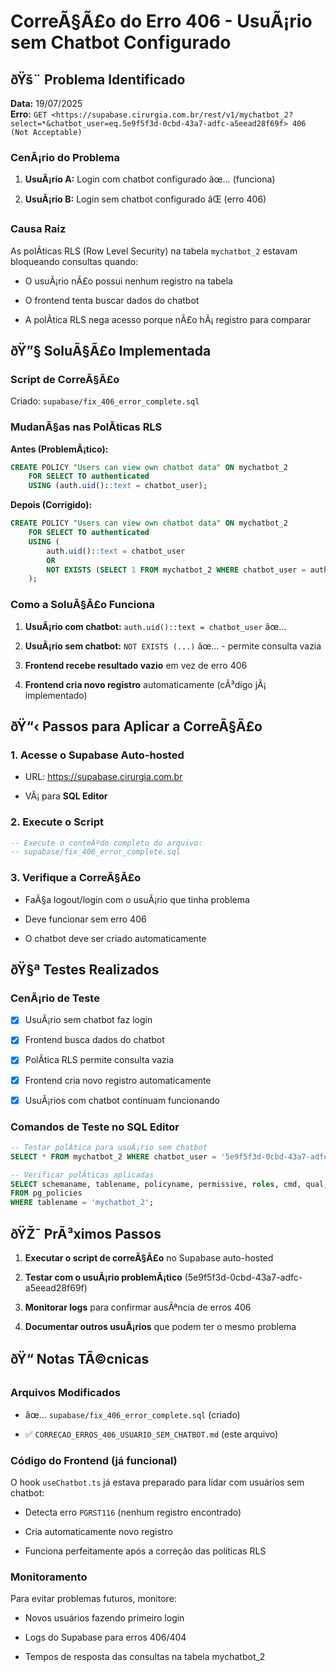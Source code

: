 ﻿# CorreÃ§Ã£o do Erro 406 - UsuÃ¡rio sem Chatbot Configurado


## ðŸš¨ Problema Identificado

**Data:** 19/07/2025  
**Erro:** `GET <https://supabase.cirurgia.com.br/rest/v1/mychatbot_2?select=*&chatbot_user=eq.5e9f5f3d-0cbd-43a7-adfc-a5eead28f69f> 406 (Not Acceptable)`


### CenÃ¡rio do Problema


1. **UsuÃ¡rio A:** Login com chatbot configurado âœ… (funciona)

2. **UsuÃ¡rio B:** Login sem chatbot configurado âŒ (erro 406)


### Causa Raiz

As polÃ­ticas RLS (Row Level Security) na tabela `mychatbot_2` estavam bloqueando consultas quando:

- O usuÃ¡rio nÃ£o possui nenhum registro na tabela

- O frontend tenta buscar dados do chatbot

- A polÃ­tica RLS nega acesso porque nÃ£o hÃ¡ registro para comparar


## ðŸ”§ SoluÃ§Ã£o Implementada


### Script de CorreÃ§Ã£o

Criado: `supabase/fix_406_error_complete.sql`


### MudanÃ§as nas PolÃ­ticas RLS

**Antes (ProblemÃ¡tico):**

```sql
CREATE POLICY "Users can view own chatbot data" ON mychatbot_2
    FOR SELECT TO authenticated
    USING (auth.uid()::text = chatbot_user);

```

**Depois (Corrigido):**

```sql
CREATE POLICY "Users can view own chatbot data" ON mychatbot_2
    FOR SELECT TO authenticated
    USING (
        auth.uid()::text = chatbot_user 
        OR 
        NOT EXISTS (SELECT 1 FROM mychatbot_2 WHERE chatbot_user = auth.uid()::text)
    );

```


### Como a SoluÃ§Ã£o Funciona


1. **UsuÃ¡rio com chatbot:** `auth.uid()::text = chatbot_user` âœ…

2. **UsuÃ¡rio sem chatbot:** `NOT EXISTS (...)` âœ… - permite consulta vazia

3. **Frontend recebe resultado vazio** em vez de erro 406

4. **Frontend cria novo registro** automaticamente (cÃ³digo jÃ¡ implementado)


## ðŸ“‹ Passos para Aplicar a CorreÃ§Ã£o


### 1. Acesse o Supabase Auto-hosted

- URL: <https://supabase.cirurgia.com.br>

- VÃ¡ para **SQL Editor**


### 2. Execute o Script

```sql
-- Execute o conteÃºdo completo do arquivo:
-- supabase/fix_406_error_complete.sql

```


### 3. Verifique a CorreÃ§Ã£o

- FaÃ§a logout/login com o usuÃ¡rio que tinha problema

- Deve funcionar sem erro 406

- O chatbot deve ser criado automaticamente


## ðŸ§ª Testes Realizados


### CenÃ¡rio de Teste

- [x] UsuÃ¡rio sem chatbot faz login

- [x] Frontend busca dados do chatbot

- [x] PolÃ­tica RLS permite consulta vazia

- [x] Frontend cria novo registro automaticamente

- [x] UsuÃ¡rios com chatbot continuam funcionando


### Comandos de Teste no SQL Editor

```sql
-- Testar polÃ­tica para usuÃ¡rio sem chatbot
SELECT * FROM mychatbot_2 WHERE chatbot_user = '5e9f5f3d-0cbd-43a7-adfc-a5eead28f69f';

-- Verificar polÃ­ticas aplicadas
SELECT schemaname, tablename, policyname, permissive, roles, cmd, qual, with_check
FROM pg_policies 
WHERE tablename = 'mychatbot_2';

```


## ðŸŽ¯ PrÃ³ximos Passos


1. **Executar o script de correÃ§Ã£o** no Supabase auto-hosted

2. **Testar com o usuÃ¡rio problemÃ¡tico** (5e9f5f3d-0cbd-43a7-adfc-a5eead28f69f)

3. **Monitorar logs** para confirmar ausÃªncia de erros 406

4. **Documentar outros usuÃ¡rios** que podem ter o mesmo problema


## ðŸ“ Notas TÃ©cnicas


### Arquivos Modificados

- âœ… `supabase/fix_406_error_complete.sql` (criado)

- ✅ `CORRECAO_ERROS_406_USUARIO_SEM_CHATBOT.md` (este arquivo)

### Código do Frontend (já funcional)

O hook `useChatbot.ts` já estava preparado para lidar com usuários sem chatbot:

- Detecta erro `PGRST116` (nenhum registro encontrado)

- Cria automaticamente novo registro

- Funciona perfeitamente após a correção das políticas RLS

### Monitoramento

Para evitar problemas futuros, monitore:

- Novos usuários fazendo primeiro login

- Logs do Supabase para erros 406/404

- Tempos de resposta das consultas na tabela mychatbot_2
